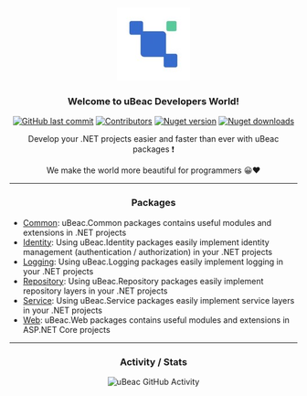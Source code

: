 <div align="center">
  
  <!-- Header | Start -->
  <img src="./ubeac-logo.jpg" title="uBeac Logo">
  <h3>Welcome to uBeac Developers World!</h3>

  [![GitHub last commit](https://img.shields.io/github/last-commit/ubeac/ubeac-api?color=594ae2&style=flat-square&logo=github)](https://github.com/ubeac/ubeac-api)
  [![Contributors](https://img.shields.io/github/contributors/ubeac/ubeac-api?color=594ae2&style=flat-square&logo=github)](https://github.com/ubeac/ubeac-api/graphs/contributors)
  [![Nuget version](https://img.shields.io/nuget/v/uBeac.Common?color=ff4081&label=nuget%20version&logo=nuget&style=flat-square)](https://www.nuget.org/packages/uBeac.Common/)
  [![Nuget downloads](https://img.shields.io/nuget/dt/uBeac.Common?color=ff4081&label=nuget%20downloads&logo=nuget&style=flat-square)](https://www.nuget.org/packages/uBeac.Common/)
  
  <p>Develop your .NET projects easier and faster than ever with uBeac packages ❗</p>
  <p>We make the world more beautiful for programmers 😀♥️</p>
  <hr>
  <!-- Header | End -->
  
  <!-- Packages | Start -->
  <h3>Packages</h3>
  <div align="left">
 
   - [Common](https://github.com/ubeac/ubeac-api/tree/main/src/Common): uBeac.Common packages contains useful modules and extensions in .NET projects
   - [Identity](https://github.com/ubeac/ubeac-api/tree/main/src/Identity): Using uBeac.Identity packages easily implement identity management (authentication / authorization) in your .NET projects
   - [Logging](https://github.com/ubeac/ubeac-api/tree/main/src/Logging): Using uBeac.Logging packages easily implement logging in your .NET projects
   - [Repository](https://github.com/ubeac/ubeac-api/tree/main/src/Repository): Using uBeac.Repository packages easily implement repository layers in your .NET projects
   - [Service](https://github.com/ubeac/ubeac-api/tree/main/src/Service): Using uBeac.Service packages easily implement service layers in your .NET projects
   - [Web](https://github.com/ubeac/ubeac-api/tree/main/src/Web): uBeac.Web packages contains useful modules and extensions in ASP.NET Core projects

  </div>
  <hr>
  <!-- Packages | End -->
  
  <!-- Stats | Start -->
  <h3>Activity / Stats</h3>
  
  ![uBeac GitHub Activity](https://repobeats.axiom.co/api/embed/7da8cef096a443c088598274e14d8297c0abb6ab.svg "uBeac GitHub Activity")
  <!-- Status | End -->
  
</div> 
